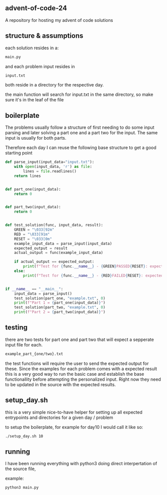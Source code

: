 ## advent-of-code-24
A repository for hosting my advent of code solutions

## structure & assumptions
each solution resides in a:

```bash
main.py
```

and each problem input resides in

```bash
input.txt
```

both reside in a directory for the respective day.

the main function will search for input.txt in the same directory, so make sure it's in the leaf of the file

## boilerplate

The problems usually follow a structure of first needing to do some input parsing and later solving a part one and a part two for the input. The same input is usually for both parts.

Therefore each day I can reuse the following base structure to get a good starting point

```python
def parse_input(input_data="input.txt"):
    with open(input_data, 'r') as file:
        lines = file.readlines()
    return lines


def part_one(input_data):
    return 0


def part_two(input_data):
    return 0


def test_solution(func, input_data, result):
    GREEN = "\033[92m"
    RED = "\033[91m"
    RESET = "\033[0m"
    example_input_data = parse_input(input_data)
    expected_output = result
    actual_output = func(example_input_data)

    if actual_output == expected_output:
        print(f"Test for {func.__name__} - {GREEN}PASSED{RESET}: expected {actual_output}, got {actual_output}")
    else:
        print(f"Test for {func.__name__} - {RED}FAILED{RESET}: expected {expected_output}, got {actual_output}")


if __name__ == "__main__":
    input_data = parse_input()
    test_solution(part_one, "example.txt", 0)
    print(f"Part 1 = {part_one(input_data)}")
    test_solution(part_two, "example.txt", 0)
    print(f"Part 2 = {part_two(input_data)}")
```

## testing

there are two tests for part one and part two that will expect a sepperate input file for each. 

```bash
example_part_{one/two}.txt
```

the test functions will require the user to send the expected output for these. Since the examples for each problem comes with a expected result this is a very good way to run the basic case and establish the base functionallity before attempting the personalized input. Right now they need to be updated in the source with the expected results.

## setup_day.sh

this is a very simple nice-to-have helper for setting up all expected entrypoints and directories for a given day / problem

to setup the boilerplate, for example for day10 I would call it like so:
```bash
./setup_day.sh 10
```

## running

I have been running everything with python3 doing direct interpertation of the source file,

example:
```bash
python3 main.py
```
